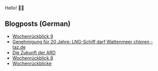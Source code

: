 Hello! 👋🏻

## Blogposts (German)
<!-- BLOG-POST-LIST:START -->
- [Wochenrückblick 9](https://maurice-renck.de/de/blog/2023/kw9)
- [Genehmigung für 20 Jahre: LNG-Schiff darf Wattenmeer chloren - taz.de](https://maurice-renck.de/de/notes/2023/1677960439)
- [Die Zukunft der ARD](https://maurice-renck.de/de/notes/2023/die-zukunft-der-ard)
- [Wochenrückblick 8](https://maurice-renck.de/de/blog/2023/kw-8)
- [Wochenrückblicke](https://maurice-renck.de/de/notes/2023/wochenrueckblicke)
<!-- BLOG-POST-LIST:END -->

<!--
**mauricerenck/mauricerenck** is a ✨ _special_ ✨ repository because its `README.md` (this file) appears on your GitHub profile.

Here are some ideas to get you started:

- 🔭 I’m currently working on ...
- 🌱 I’m currently learning ...
- 👯 I’m looking to collaborate on ...
- 🤔 I’m looking for help with ...
- 💬 Ask me about ...
- 📫 How to reach me: ...
- 😄 Pronouns: ...
- ⚡ Fun fact: ...
-->
